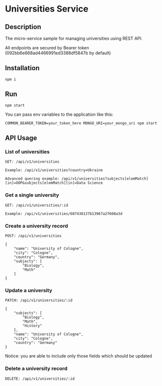 # Universities Service

## Description
The micro-service sample for managing universities using REST API.

All endpoints are secured by Bearer token (092bb6e668ad4466991ed3388df5847b by default)


## Installation

```
npm i 
```

## Run

```
npm start
```
You can pass env variables to the application like this:

```
COMMON_BEARER_TOKEN=your_token_here MONGO_URI=your_mongo_uri npm start
```

## API Usage

### List of universities

```
GET: /api/v1/universities

Example: /api/v1/universities?country=Ukraine

Advanced quering example: /api/v1/universities?subjects[elemMatch][in]=OOP&subjects[elemMatch][in]=Data Science
```


### Get a single university

```
GET: /api/v1/universities/:id

Example: /api/v1/universities/607438137b13967a2f608a3d
```


### Create a university record

```
POST: /api/v1/universities

{
    "name": "University of Cologne",
    "city": "Cologne",
    "country": "Germany",
    "subjects": [
        "Biology",
        "Math"
    ]
}
```

### Update a university
```
PATCH: /api/v1/universities/:id

{
    "subjects": [
        "Biology",
        "Math",
        "History"
    ],
    "name": "University of Cologne",
    "city": "Cologne",
    "country": "Germany"
}
```

Notice: you are able to include only those fields which should be updated


### Delete a university record

```
DELETE: /api/v1/universities/:id
```
